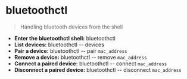 # bluetoothctl
> Handling bluetooth devices from the shell
- **Enter the bluetoothctl shell:**
bluetoothctl
- **List devices:**
bluetoothctl -- devices
- **Pair a device:**
bluetoothctl -- pair `mac_address`
- **Remove a device:**
bluetoothctl -- remove `mac_address`
- **Connect a paired device:**
bluetoothctl -- connect `mac_address`
- **Disconnect a paired device:**
bluetoothctl -- disconnect `mac_address`
